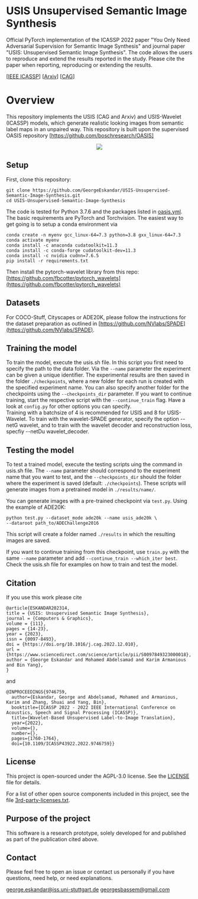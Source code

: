 # USIS Unsupervised Semantic Image Synthesis

Official PyTorch implementation of the ICASSP 2022 paper "You Only Need Adversarial Supervision for Semantic Image Synthesis" and journal paper "USIS: Unsupervised Semantic Image Synthesis". The code allows the users to reproduce and extend the results reported in the study. Please cite the paper when reporting, reproducing or extending the results.

[[IEEE ICASSP](https://ieeexplore.ieee.org/document/9746759)]  [[Arxiv](https://arxiv.org/abs/2109.14715)] [[CAG](https://www.sciencedirect.com/science/article/abs/pii/S0097849323000018)]  


# Overview

This repository implements the USIS (CAG and Arxiv) and USIS-Wavelet (ICASSP) models, which generate realistic looking images from semantic label maps in an unpaired way. This repository is built upon the supervised OASIS repository [https://github.com/boschresearch/OASIS]


<p align="center">
<img src="overview.png" >
</p>

## Setup
First, clone this repository:
```
git clone https://github.com/GeorgeEskandar/USIS-Unsupervised-Semantic-Image-Synthesis.git
cd USIS-Unsupervised-Semantic-Image-Synthesis
```

The code is tested for Python 3.7.6 and the packages listed in [oasis.yml](oasis.yml).
The basic requirements are PyTorch and Torchvision.
The easiest way to get going is to setup a conda environment via
```
conda create -n myenv gcc_linux-64=7.3 python=3.8 gxx_linux-64=7.3
conda activate myenv
conda install -c anaconda cudatoolkit=11.3
conda install -c conda-forge cudatoolkit-dev=11.3
conda install -c nvidia cudnn=7.6.5
pip install -r requirements.txt
```
Then install the pytorch-wavelet library from this repo: [https://github.com/fbcotter/pytorch_wavelets](https://github.com/fbcotter/pytorch_wavelets)

## Datasets

For COCO-Stuff, Cityscapes or ADE20K, please follow the instructions for the dataset preparation as outlined in [https://github.com/NVlabs/SPADE](https://github.com/NVlabs/SPADE).

## Training the model

To train the model, execute the usis.sh file. In this script you first need to specify the path to the data folder. Via the ```--name``` parameter the experiment can be given a unique identifier. The experimental results are then saved in the folder ```./checkpoints```, where a new folder for each run is created with the specified experiment name. You can also specify another folder for the checkpoints using the ```--checkpoints_dir``` parameter.
If you want to continue training, start the respective script with the ```--continue_train``` flag. Have a look at ```config.py``` for other options you can specify.  
Training with a batchsize of 4 is recommended for USIS and 8 for USIS-Wavelet. 
To train with the wavelet-SPADE generator, specify the option --netG wavelet, and to train with the wavelet decoder and reconstruction loss, specfiy --netDu wavelet_decoder.

## Testing the model

To test a trained model, execute the testing scripts uing the command in usis.sh file. The ```--name``` parameter should correspond to the experiment name that you want to test, and the ```--checkpoints_dir``` should the folder where the experiment is saved (default: ```./checkpoints```). These scripts will generate images from a pretrained model in ```./results/name/```.

You can generate images with a pre-trained checkpoint via ```test.py```. Using the example of ADE20K:
```
python test.py --dataset_mode ade20k --name usis_ade20k \
--dataroot path_to/ADEChallenge2016
```
This script will create a folder named ```./results``` in which the resulting images are saved.

If you want to continue training from this checkpoint, use ```train.py``` with the same ```--name``` parameter and add ```--continue_train --which_iter best```. Check the usis.sh file for examples on how to train and test the model.

## Citation
If you use this work please cite
```
@article{ESKANDAR202314,
title = {USIS: Unsupervised Semantic Image Synthesis},
journal = {Computers & Graphics},
volume = {111},
pages = {14-23},
year = {2023},
issn = {0097-8493},
doi = {https://doi.org/10.1016/j.cag.2022.12.010},
url = {https://www.sciencedirect.com/science/article/pii/S0097849323000018},
author = {George Eskandar and Mohamed Abdelsamad and Karim Armanious and Bin Yang},
}  
```
and 
```
@INPROCEEDINGS{9746759,
  author={Eskandar, George and Abdelsamad, Mohamed and Armanious, Karim and Zhang, Shuai and Yang, Bin},
  booktitle={ICASSP 2022 - 2022 IEEE International Conference on Acoustics, Speech and Signal Processing (ICASSP)}, 
  title={Wavelet-Based Unsupervised Label-to-Image Translation}, 
  year={2022},
  volume={},
  number={},
  pages={1760-1764},
  doi={10.1109/ICASSP43922.2022.9746759}}
```

## License

This project is open-sourced under the AGPL-3.0 license. See the
[LICENSE](LICENSE) file for details.

For a list of other open source components included in this project, see the
file [3rd-party-licenses.txt](3rd-party-licenses.txt).

## Purpose of the project

This software is a research prototype, solely developed for and published as part of the publication cited above.

## Contact
Please feel free to open an issue or contact us personally if you have questions, need help, or need explanations.

george.eskandar@iss.uni-stuttgart.de
georgesbassem@gmail.com
